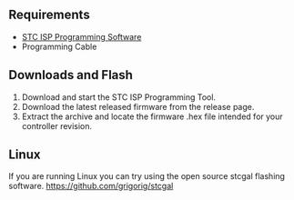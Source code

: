 ## Requirements

* [STC ISP Programming Software](http://www.stcmicro.com/rjxz.html)
* Programming Cable

## Downloads and Flash
1. Download and start the STC ISP Programming Tool. 
2. Download the latest released firmware from the release page.
3. Extract the archive and locate the firmware .hex file intended for your controller revision.




## Linux
If you are running Linux you can try using the open source stcgal flashing software.
https://github.com/grigorig/stcgal



